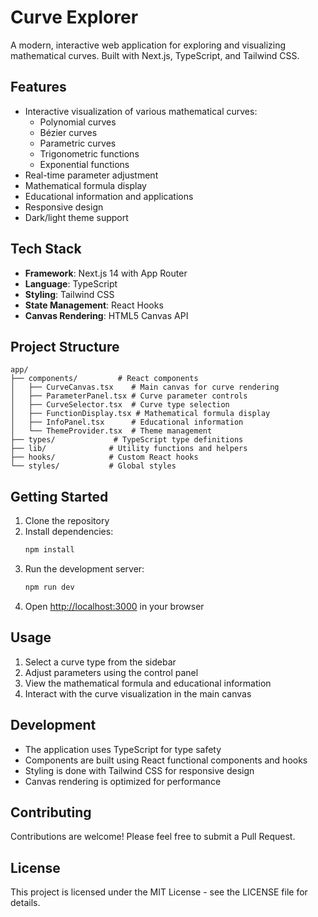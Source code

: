 # Curve Explorer

A modern, interactive web application for exploring and visualizing mathematical curves. Built with Next.js, TypeScript, and Tailwind CSS.

## Features

- Interactive visualization of various mathematical curves:
  - Polynomial curves
  - Bézier curves
  - Parametric curves
  - Trigonometric functions
  - Exponential functions
- Real-time parameter adjustment
- Mathematical formula display
- Educational information and applications
- Responsive design
- Dark/light theme support

## Tech Stack

- **Framework**: Next.js 14 with App Router
- **Language**: TypeScript
- **Styling**: Tailwind CSS
- **State Management**: React Hooks
- **Canvas Rendering**: HTML5 Canvas API

## Project Structure

```
app/
├── components/         # React components
│   ├── CurveCanvas.tsx    # Main canvas for curve rendering
│   ├── ParameterPanel.tsx # Curve parameter controls
│   ├── CurveSelector.tsx  # Curve type selection
│   ├── FunctionDisplay.tsx # Mathematical formula display
│   ├── InfoPanel.tsx      # Educational information
│   └── ThemeProvider.tsx  # Theme management
├── types/             # TypeScript type definitions
├── lib/              # Utility functions and helpers
├── hooks/            # Custom React hooks
└── styles/           # Global styles
```

## Getting Started

1. Clone the repository
2. Install dependencies:
   ```bash
   npm install
   ```
3. Run the development server:
   ```bash
   npm run dev
   ```
4. Open [http://localhost:3000](http://localhost:3000) in your browser

## Usage

1. Select a curve type from the sidebar
2. Adjust parameters using the control panel
3. View the mathematical formula and educational information
4. Interact with the curve visualization in the main canvas

## Development

- The application uses TypeScript for type safety
- Components are built using React functional components and hooks
- Styling is done with Tailwind CSS for responsive design
- Canvas rendering is optimized for performance

## Contributing

Contributions are welcome! Please feel free to submit a Pull Request.

## License

This project is licensed under the MIT License - see the LICENSE file for details. 